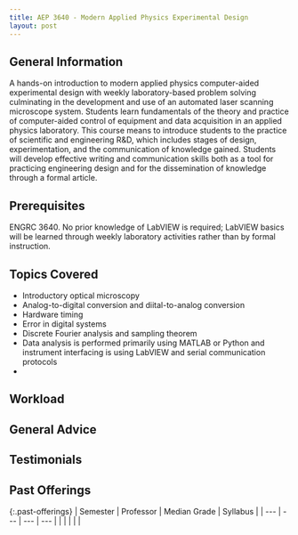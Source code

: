 ```yaml
---
title: AEP 3640 - Modern Applied Physics Experimental Design
layout: post
---
```


<link rel="stylesheet" href="/main.css">

## General Information

A hands-on introduction to modern applied physics computer-aided experimental design with weekly laboratory-based problem solving 
culminating in the development and use of an automated laser scanning microscope system. Students learn fundamentals of the theory 
and practice of computer-aided control of equipment and data acquisition in an applied physics laboratory. This course means to introduce 
students to the practice of scientific and engineering R&D, which includes stages of design, experimentation, and the communication of
knowledge gained. Students will develop effective writing and communication skills both as a tool for practicing engineering design and
for the dissemination of knowledge through a formal article.

## Prerequisites

ENGRC 3640. No prior knowledge of LabVIEW is required; LabVIEW basics will be learned through weekly laboratory activities rather than 
by formal instruction.

## Topics Covered

  - Introductory optical microscopy
  - Analog-to-digital conversion and diital-to-analog conversion
  - Hardware timing
  - Error in digital systems
  - Discrete Fourier analysis and sampling theorem
  - Data analysis is performed primarily using MATLAB or Python and instrument interfacing is using LabVIEW and serial communication protocols
  - 

## Workload



## General Advice


  
## Testimonials



## Past Offerings

{:.past-offerings}
| Semester | Professor | Median Grade | Syllabus |
| --- | --- | --- | --- |
|  |  |  |  |

